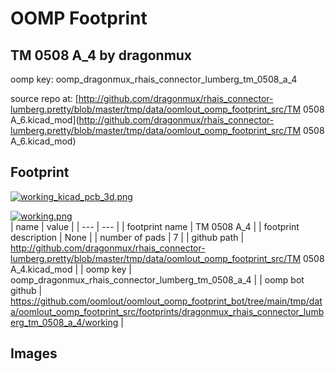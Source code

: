 # OOMP Footprint  
## TM 0508 A_4  by dragonmux  
  
oomp key: oomp_dragonmux_rhais_connector_lumberg_tm_0508_a_4  
  
source repo at: [http://github.com/dragonmux/rhais_connector-lumberg.pretty/blob/master/tmp/data/oomlout_oomp_footprint_src/TM 0508 A_6.kicad_mod](http://github.com/dragonmux/rhais_connector-lumberg.pretty/blob/master/tmp/data/oomlout_oomp_footprint_src/TM 0508 A_6.kicad_mod)  
## Footprint  
  
[![working_kicad_pcb_3d.png](working_kicad_pcb_3d_600.png)](working_kicad_pcb_3d.png)  
  
[![working.png](working_600.png)](working.png)  
| name | value | 
| --- | --- | 
| footprint name | TM 0508 A_4 | 
| footprint description | None | 
| number of pads | 7 | 
| github path | http://github.com/dragonmux/rhais_connector-lumberg.pretty/blob/master/tmp/data/oomlout_oomp_footprint_src/TM 0508 A_4.kicad_mod | 
| oomp key | oomp_dragonmux_rhais_connector_lumberg_tm_0508_a_4 | 
| oomp bot github | https://github.com/oomlout/oomlout_oomp_footprint_bot/tree/main/tmp/data/oomlout_oomp_footprint_src/footprints/dragonmux_rhais_connector_lumberg_tm_0508_a_4/working | 
## Images  
